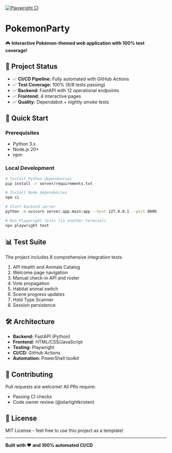 [![Playwright CI](https://github.com/starlightkristen/PokemonParty/actions/workflows/playwright-ci.yml/badge.svg)](https://github.com/starlightkristen/PokemonParty/actions/workflows/playwright-ci.yml)

# PokemonParty

🎮 **Interactive Pokémon-themed web application with 100% test coverage!**

## 🎯 Project Status

- ✅ **CI/CD Pipeline:** Fully automated with GitHub Actions
- ✅ **Test Coverage:** 100% (8/8 tests passing)
- ✅ **Backend:** FastAPI with 12 operational endpoints
- ✅ **Frontend:** 4 interactive pages
- ✅ **Quality:** Dependabot + nightly smoke tests

## 🚀 Quick Start

### Prerequisites
- Python 3.x
- Node.js 20+
- npm

### Local Development

```bash
# Install Python dependencies
pip install -r server/requirements.txt

# Install Node dependencies
npm ci

# Start backend server
python -m uvicorn server.app.main:app --host 127.0.0.1 --port 8000

# Run Playwright tests (in another terminal)
npx playwright test
```

## 📊 Test Suite

The project includes 8 comprehensive integration tests:
1. API Health and Animals Catalog
2. Welcome page navigation
3. Manual check-in API and roster
4. Vote propagation
5. Habitat animal switch
6. Scene progress updates
7. Hold Type Scanner
8. Session persistence

## 🛠️ Architecture

- **Backend:** FastAPI (Python)
- **Frontend:** HTML/CSS/JavaScript
- **Testing:** Playwright
- **CI/CD:** GitHub Actions
- **Automation:** PowerShell toolkit

## 📝 Contributing

Pull requests are welcome! All PRs require:
- Passing CI checks
- Code owner review (@starlightkristen)

## 📜 License

MIT License - feel free to use this project as a template!

---

**Built with ❤️ and 100% automated CI/CD**
